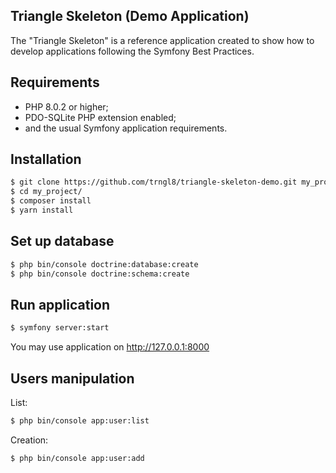## Triangle Skeleton (Demo Application) 

The "Triangle Skeleton" is a reference application created to show how
to develop applications following the Symfony Best Practices.

Requirements
------------

* PHP 8.0.2 or higher;
* PDO-SQLite PHP extension enabled;
* and the usual Symfony application requirements.

Installation
------------

```bash
$ git clone https://github.com/trngl8/triangle-skeleton-demo.git my_project
$ cd my_project/
$ composer install 
$ yarn install
```

## Set up database
```bash
$ php bin/console doctrine:database:create 
$ php bin/console doctrine:schema:create
```

## Run application
```bash
$ symfony server:start
```

You may use application on http://127.0.0.1:8000

Users manipulation
--------
List:
```bash
$ php bin/console app:user:list 
```


Creation:
```bash
$ php bin/console app:user:add 
```
